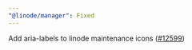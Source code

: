 ```yaml
---
"@linode/manager": Fixed
---
```


Add aria-labels to linode maintenance icons ([#12599](https://github.com/linode/manager/pull/12599))
